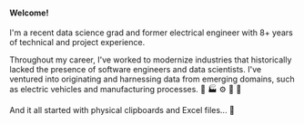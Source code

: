 #### Welcome! 

I'm a recent data science grad and former electrical engineer with 8+ years of technical and project experience. 

Throughout my career, I've worked to modernize industries that historically lacked the presence of software engineers and data scientists. I've ventured into originating and harnessing data from emerging domains, such as electric vehicles and manufacturing processes. 🚧 🏭 ⚙ 🚙 🔋

And it all started with physical clipboards and Excel files... 🫠


<!--
**rhussain21/rhussain21** is a ✨ _special_ ✨ repository because its `README.md` (this file) appears on your GitHub profile.

Here are some ideas to get you started:

- 🔭 I’m currently working on ...
- 🌱 I’m currently learning ...
- 👯 I’m looking to collaborate on ...
- 🤔 I’m looking for help with ...
- 💬 Ask me about ...
- 📫 How to reach me: ...
- 😄 Pronouns: ...
- ⚡ Fun fact: ...
-->

